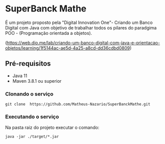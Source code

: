 # SuperBanck Mathe

É um projeto proposto pela "Digital Innovation One"- Criando um Banco Digital com Java com objetivo de trabalhar todos os pilares do paradgima POO - (Programação orientada a objetos).

 (https://web.dio.me/lab/criando-um-banco-digital-com-java-e-orientacao-objetos/learning/1f5144ac-ae5d-4a25-a8cd-dd36cdbd0809) 

## Pré-requisitos

*   Java 11
*   Maven 3.8.1 ou superior


### Clonando o serviço

    git clone  https://github.com/Matheus-Nazario/SuperBanckMathe.git



### Executando o serviço

Na pasta raiz do projeto executar o comando:

    java -jar ./target/*.jar

